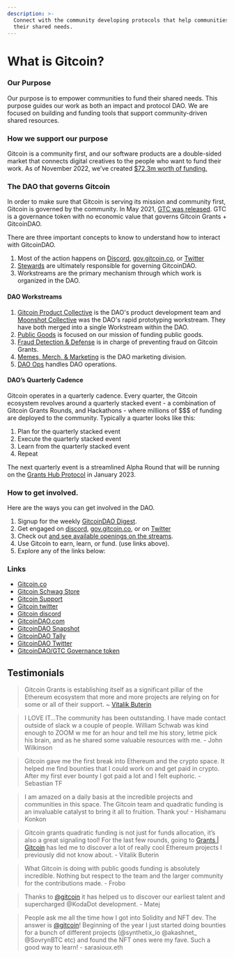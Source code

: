 ```yaml
---
description: >-
  Connect with the community developing protocols that help communities fund
  their shared needs.
---
```


# What is Gitcoin?

### Our Purpose

Our purpose is to empower communities to fund their shared needs. This purpose guides our work as both an impact and protocol DAO. We are focused on building and funding tools that support community-driven shared resources.

### How we support our purpose

Gitcoin is a community first, and our software products are a double-sided market that connects digital creatives to the people who want to fund their work. As of November 2022, we’ve created [$72.3m worth of funding.](https://gitcoin.co/results)

### The DAO that governs Gitcoin

In order to make sure that Gitcoin is serving its mission and community first, Gitcoin is governed by the community. In May 2021, [GTC was released](https://gitcoin.co/blog/introducing-gtc-gitcoins-governance-token/). GTC is a governance token with no economic value that governs Gitcoin Grants + GitcoinDAO.

There are three important concepts to know to understand how to interact with GitcoinDAO.

1. Most of the action happens on [Discord](https://gitcoin.co/discord), [gov.gitcoin.co](https://gov.gitcoin.co), or [Twitter](https://twitter.com/gitcoin)
2. [Stewards](https://gitcoin.co/blog/introducing-the-community-stewards-program/) are ultimately responsible for governing GitcoinDAO.
3. Workstreams are the primary mechanism through which work is organized in the DAO.

#### DAO Workstreams

1. [Gitcoin Product Collective](https://www.notion.so/gitcoin/Gitcoin-Product-Collective-f2860138cbb24505b5cb2d8576119a78) is the DAO's product development team and [Moonshot Collective](https://gitcoin.notion.site/Moonshot-Collective-e8a5bbb2b6f3494db109849d159e1b51) was the DAO's rapid prototyping workstream. They have both merged into a single Workstream within the DAO.&#x20;
2. [Public Goods](https://gitcoin.notion.site/Public-Goods-4ccd579f433c4dff9d8952314468d6e8) is focused on our mission of funding public goods.
3. [Fraud Detection & Defense](https://gitcoin.notion.site/Fraud-Detection-Defense-2bde13c0b8e74fda81435d94e49e2703) is in charge of preventing fraud on Gitcoin Grants.
4. [Memes, Merch, & Marketing](https://www.notion.so/Merch-Memes-Marketing-c1bd89fac8ab4569bf2a676df28025d8) is the DAO marketing division.
5. [DAO Ops](https://gitcoin.notion.site/DAO-Ops-84f425e281ae49579a2b4acf0bad5dd5) handles DAO operations.



#### DAO’s Quarterly Cadence

Gitcoin operates in a quarterly cadence. Every quarter, the Gitcoin ecosystem revolves around a quarterly stacked event - a combination of Gitcoin Grants Rounds, and Hackathons - where millions of \$$$ of funding are deployed to the community. Typically a quarter looks like this:

1. Plan for the quarterly stacked event
2. Execute the quarterly stacked event
3. Learn from the quarterly stacked event
4. Repeat

The next quarterly event is a streamlined Alpha Round that will be running on the [Grants Hub Protocol](https://support.gitcoin.co/gitcoin-knowledge-base/gitcoin-grants-protocol/what-is-grants-hub) in January 2023.

### How to get involved.

Here are the ways you can get involved in the DAO.

1. Signup for the weekly [GitcoinDAO Digest](https://form.typeform.com/to/ttNCMt8w?typeform-source=gov.gitcoin.co).
2. Get engaged on [discord](https://gitcoin.co/discord), [gov.gitcoin.co](https://gov.gitcoin.co), or on [Twitter](https://twitter.com/gitcoin)
3. Check out [and see available openings on the streams](https://www.notion.so/gitcoin/Open-Positions-All-61278bb274694d5d8dd244657da31e1e).
4. Use Gitcoin to earn, learn, or fund. (use links above).
5. Explore any of the links below:

### Links

* [Gitcoin.co](https://gitcoin.co)
* [Gitcoin Schwag Store](https://store.gitcoin.co)
* [Gitcoin Support](https://gitcoin.co/support)
* [Gitcoin twitter](https://twitter.com/gitcoin)
* [Gitcoin discord](https://gitcoin.co/discord)
* [GitcoinDAO.com](http://gitcoindao.com)
* [GitcoinDAO Snapshot](https://snapshot.org/#/gitcoindao.eth/)
* [GitcoinDAO Tally](https://www.withtally.com/governance/gitcoin)
* [GitcoinDAO Twitter](https://twitter.com/gitcoindao)
* [GitcoinDAO/GTC Governance token](https://etherscan.io/token/0xde30da39c46104798bb5aa3fe8b9e0e1f348163f)

## Testimonials

> Gitcoin Grants is establishing itself as a significant pillar of the Ethereum ecosystem that more and more projects are relying on for some or all of their support. \~ [Vitalik Buterin](https://vitalik.ca/general/2020/04/30/round5.html)

> I LOVE IT…The community has been outstanding. I have made contact outside of slack w a couple of people. William Schwab was kind enough to ZOOM w me for an hour and tell me his story, letme pick his brain, and as he shared some valuable resources with me. - John Wilkinson

> Gitcoin gave me the first break into Ethereum and the crypto space. It helped me find bounties that I could work on and get paid in crypto. After my first ever bounty I got paid a lot and I felt euphoric. - Sebastian TF

> I am amazed on a daily basis at the incredible projects and communities in this space. The Gitcoin team and quadratic funding is an invaluable catalyst to bring it all to fruition. Thank you! - Hishamaru Konkon

> Gitcoin grants quadratic funding is not just for funds allocation, it’s also a great signaling tool! For the last few rounds, going to [Grants | Gitcoin](https://gitcoin.co/grants/) has led me to discover a lot of really cool Ethereum projects I previously did not know about. - Vitalik Buterin

> What Gitcoin is doing with public goods funding is absolutely incredible. Nothing but respect to the team and the larger community for the contributions made. - Frobo

> Thanks to [@gitcoin](https://gov.gitcoin.co/u/gitcoin) it has helped us to discover our earliest talent and supercharged @KodaDot development. - Matej

> People ask me all the time how I got into Solidity and NFT dev. The answer is [@gitcoin](https://gov.gitcoin.co/u/gitcoin)! Beginning of the year I just started doing bounties for a bunch of different projects (@synthetix\_io @akashnet\_ @SovrynBTC etc) and found the NFT ones were my fave. Such a good way to learn! - sarasioux.eth
